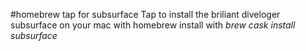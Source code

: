 #homebrew tap for subsurface
Tap to install the briliant diveloger subsurface on your mac with homebrew
install with _brew cask install subsurface_
